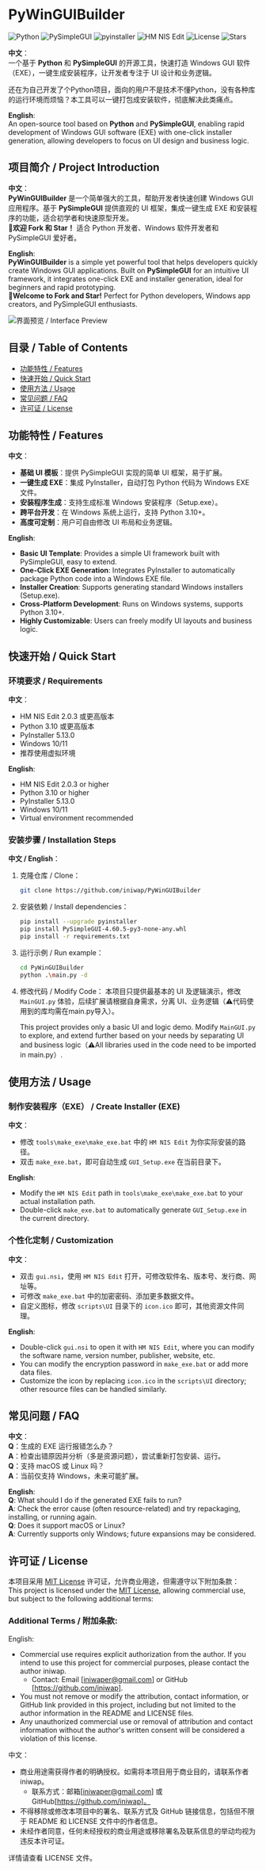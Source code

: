 # PyWinGUIBuilder

![Python](https://img.shields.io/badge/Python-3.10+-blue) ![PySimpleGUI](https://img.shields.io/badge/PySimpleGUI-4.60.5+-red) ![pyinstaller](https://img.shields.io/badge/pyinstaller-5.13.0+-pink) ![HM NIS Edit](https://img.shields.io/badge/HM_NIS_Edit-2.0.3+-green) ![License](https://img.shields.io/badge/License-MIT-yellow) ![Stars](https://img.shields.io/github/stars/iniwap/PyWinGUIBuilder?label=收藏)

**中文**：  
一个基于 **Python** 和 **PySimpleGUI** 的开源工具，快速打造 Windows GUI 软件（EXE），一键生成安装程序，让开发者专注于 UI 设计和业务逻辑。

还在为自己开发了个Python项目，面向的用户不是技术不懂Python，没有各种库的运行环境而烦恼？本工具可以一键打包成安装软件，彻底解决此类痛点。  

**English**:  
An open-source tool based on **Python** and **PySimpleGUI**, enabling rapid development of Windows GUI software (EXE) with one-click installer generation, allowing developers to focus on UI design and business logic.  

## 项目简介 / Project Introduction

**中文**：  
**PyWinGUIBuilder** 是一个简单强大的工具，帮助开发者快速创建 Windows GUI 应用程序。基于 **PySimpleGUI** 提供直观的 UI 框架，集成一键生成 EXE 和安装程序的功能，适合初学者和快速原型开发。  
🌟**欢迎 Fork 和 Star！** 适合 Python 开发者、Windows 软件开发者和 PySimpleGUI 爱好者。

**English**:  
**PyWinGUIBuilder** is a simple yet powerful tool that helps developers quickly create Windows GUI applications. Built on **PySimpleGUI** for an intuitive UI framework, it integrates one-click EXE and installer generation, ideal for beginners and rapid prototyping.  
🌟**Welcome to Fork and Star!** Perfect for Python developers, Windows app creators, and PySimpleGUI enthusiasts.

![界面预览 / Interface Preview](image/demo.png)

## 目录 / Table of Contents

- [功能特性 / Features](#功能特性--features)  
- [快速开始 / Quick Start](#快速开始--quick-start)  
- [使用方法 / Usage](#使用方法--usage)  
- [常见问题 / FAQ](#常见问题--faq)  
- [许可证 / License](#许可证--license)

## 功能特性 / Features

**中文**：  
- **基础 UI 模板**：提供 PySimpleGUI 实现的简单 UI 框架，易于扩展。  
- **一键生成 EXE**：集成 PyInstaller，自动打包 Python 代码为 Windows EXE 文件。  
- **安装程序生成**：支持生成标准 Windows 安装程序（Setup.exe）。  
- **跨平台开发**：在 Windows 系统上运行，支持 Python 3.10+。  
- **高度可定制**：用户可自由修改 UI 布局和业务逻辑。

**English**:  
- **Basic UI Template**: Provides a simple UI framework built with PySimpleGUI, easy to extend.  
- **One-Click EXE Generation**: Integrates PyInstaller to automatically package Python code into a Windows EXE file.  
- **Installer Creation**: Supports generating standard Windows installers (Setup.exe).  
- **Cross-Platform Development**: Runs on Windows systems, supports Python 3.10+.  
- **Highly Customizable**: Users can freely modify UI layouts and business logic.

## 快速开始 / Quick Start

### 环境要求 / Requirements

**中文**：  
- HM NIS Edit 2.0.3 或更高版本  
- Python 3.10 或更高版本  
- PyInstaller 5.13.0  
- Windows 10/11  
- 推荐使用虚拟环境

**English**:  
- HM NIS Edit 2.0.3 or higher  
- Python 3.10 or higher  
- PyInstaller 5.13.0  
- Windows 10/11  
- Virtual environment recommended

### 安装步骤 / Installation Steps

**中文 / English**：  
1. 克隆仓库 / Clone：  
   ```bash  
   git clone https://github.com/iniwap/PyWinGUIBuilder
   ```
2. 安装依赖 / Install dependencies：
   ```bash
   pip install --upgrade pyinstaller
   pip install PySimpleGUI-4.60.5-py3-none-any.whl
   pip install -r requirements.txt
   ```
3. 运行示例 / Run example：
   ```bash
   cd PyWinGUIBuilder
   python .\main.py -d
   ```
4. 修改代码 / Modify Code：
   本项目只提供最基本的 UI 及逻辑演示，修改 `MainGUI.py` 体验，后续扩展请根据自身需求，分离 UI、业务逻辑（⚠️代码使用到的库均需在main.py导入）。
   
   This project provides only a basic UI and logic demo. Modify `MainGUI.py` to explore, and extend further based on your needs by separating UI and business logic（⚠️All libraries used in the code need to be imported in main.py）.

## 使用方法 / Usage

### 制作安装程序（EXE） / Create Installer (EXE)

**中文**：  
- 修改 `tools\make_exe\make_exe.bat` 中的 `HM NIS Edit` 为你实际安装的路径。  
- 双击 `make_exe.bat`，即可自动生成 `GUI_Setup.exe` 在当前目录下。

**English**:  
- Modify the `HM NIS Edit` path in `tools\make_exe\make_exe.bat` to your actual installation path.  
- Double-click `make_exe.bat` to automatically generate `GUI_Setup.exe` in the current directory.

### 个性化定制 / Customization

**中文**：  
- 双击 `gui.nsi`，使用 `HM NIS Edit` 打开，可修改软件名、版本号、发行商、网址等。  
- 可修改 `make_exe.bat` 中的加密密码、添加更多数据文件。  
- 自定义图标，修改 `scripts\UI` 目录下的 `icon.ico` 即可，其他资源文件同理。

**English**:  
- Double-click `gui.nsi` to open it with `HM NIS Edit`, where you can modify the software name, version number, publisher, website, etc.  
- You can modify the encryption password in `make_exe.bat` or add more data files.  
- Customize the icon by replacing `icon.ico` in the `scripts\UI` directory; other resource files can be handled similarly.

## 常见问题 / FAQ

**中文**：  
**Q**：生成的 EXE 运行报错怎么办？  
**A**：检查出错原因并分析（多是资源问题），尝试重新打包安装、运行。  
**Q**：支持 macOS 或 Linux 吗？  
**A**：当前仅支持 Windows，未来可能扩展。

**English**:  
**Q**: What should I do if the generated EXE fails to run?  
**A**: Check the error cause (often resource-related) and try repackaging, installing, or running again.  
**Q**: Does it support macOS or Linux?  
**A**: Currently supports only Windows; future expansions may be considered.

## 许可证 / License

本项目采用 [MIT License](https://opensource.org/licenses/MIT) 许可证，允许商业用途，但需遵守以下附加条款：  
This project is licensed under the [MIT License](https://opensource.org/licenses/MIT), allowing commercial use, but subject to the following additional terms:

### Additional Terms / 附加条款:

English:
- Commercial use requires explicit authorization from the author. If you intend to use this project for commercial purposes, please contact the author iniwap.
  - Contact: Email [iniwaper@gmail.com] or GitHub [https://github.com/iniwap].
- You must not remove or modify the attribution, contact information, or GitHub link provided in this project, including but not limited to the author information in the README and LICENSE files.
- Any unauthorized commercial use or removal of attribution and contact information without the author's written consent will be considered a violation of this license.

中文：
- 商业用途需获得作者的明确授权。如需将本项目用于商业目的，请联系作者 iniwap。
  - 联系方式：邮箱[iniwaper@gmail.com] 或 GitHub[https://github.com/iniwap]。
- 不得移除或修改本项目中的署名、联系方式及 GitHub 链接信息，包括但不限于 README 和 LICENSE 文件中的作者信息。
- 未经作者同意，任何未经授权的商业用途或移除署名及联系信息的举动均视为违反本许可证。

详情请查看 LICENSE 文件。
